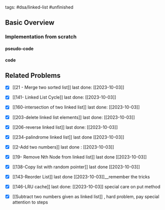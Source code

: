 tags: #dsa/linked-list #unfinished 
## Basic Overview

### Implementation from scratch
#### pseudo-code

#### code

## Related Problems
- [x] [[21 - Merge two sorted list]] last done: [[2023-10-03]]
- [x] [[141- Linked List Cycle]] last done: [[2023-10-03]]
- [x] [[160-intersection of two linked list]] last done: [[2023-10-03]]
- [x] [[203-delete linked list elements]] last done: [[2023-10-03]]
- [x] [[206-reverse linked list]] last done: [[2023-10-03]]
- [x] [[234-palindrome linked list]] last done [[2023-10-03]]
- [x] [[2-Add two numbers]] last done : [[2023-10-03]]
- [x] [[19- Remove Nth Node from linked list]] last done [[2023-10-03]]
- [x] [[138-Copy list with random pointer]] last done [[2023-10-03]]
- [x] [[143-Reorder List]] last done [[2023-10-03]]__remember the tricks
- [x] [[146-LRU cache]] last done: [[2023-10-03]] special care on put method
- [x] [[Subtract two numbers given as linked list]] , hard problem, pay special attention to steps


